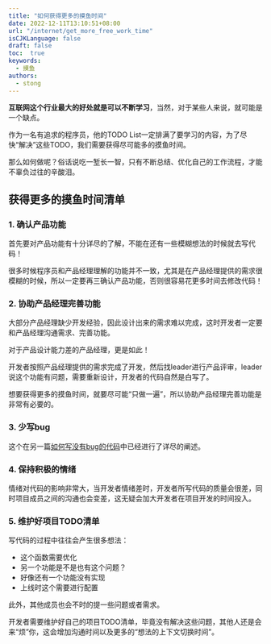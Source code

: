 ```yaml
---
title: "如何获得更多的摸鱼时间"
date: 2022-12-11T13:10:51+08:00
url: "/internet/get_more_free_work_time"
isCJKLanguage: false
draft: false
toc:  true
keywords:
  - 摸鱼
authors:
  - stong
---
```




**互联网这个行业最大的好处就是可以不断学习**，当然，对于某些人来说，就可能是一个缺点。

作为一名有追求的程序员，他的TODO List一定排满了要学习的内容，为了尽快“解决”这些TODO，我们需要获得尽可能多的摸鱼时间。

那么如何做呢？俗话说吃一堑长一智，只有不断总结、优化自己的工作流程，才能不辜负过往的辛酸泪。

## 获得更多的摸鱼时间清单

### 1. 确认产品功能

首先要对产品功能有十分详尽的了解，不能在还有一些模糊想法的时候就去写代码！

很多时候程序员和产品经理理解的功能并不一致，尤其是在产品经理提供的需求很模糊的时候，所以一定要再三确认产品功能，否则很容易花更多时间去修改代码！

### 2. 协助产品经理完善功能

大部分产品经理缺少开发经验，因此设计出来的需求难以完成，这时开发者一定要和产品经理沟通需求、完善功能。

对于产品设计能力差的产品经理，更是如此！

开发者按照产品经理提供的需求完成了开发，然后找leader进行产品评审，leader说这个功能有问题，需要重新设计，开发者的代码自然是白写了。

想要获得更多的摸鱼时间，就要尽可能“只做一遍”，所以协助产品经理完善功能是非常有必要的。

### 3. 少写bug

这个在另一篇[如何写没有bug的代码](http://www.stong.info/internet/how_to_code_without_bug/)中已经进行了详尽的阐述。

### 4. 保持积极的情绪

情绪对代码的影响非常大，当开发者情绪差时，开发者所写代码的质量会很差，同时项目成员之间的沟通也会变差，这无疑会加大开发者在项目开发的时间投入。

### 5. 维护好项目TODO清单

写代码的过程中往往会产生很多想法：

- 这个函数需要优化
- 另一个功能是不是也有这个问题？
- 好像还有一个功能没有实现
- 上线时这个需要进行配置

此外，其他成员也会不时的提一些问题或者需求。

开发者需要维护好自己的项目TODO清单，毕竟没有解决这些问题，其他人还是会来“烦”你，这会增加沟通时间以及更多的“想法的上下文切换时间”。



